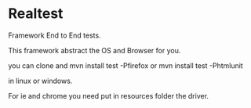 Realtest
========

Framework End to End tests.

This framework abstract the OS and Browser for you.

you can clone and 
mvn install test -Pfirefox
or 
mvn install test -Phtmlunit

in linux or windows.


For ie and chrome you need put in resources folder the driver.
